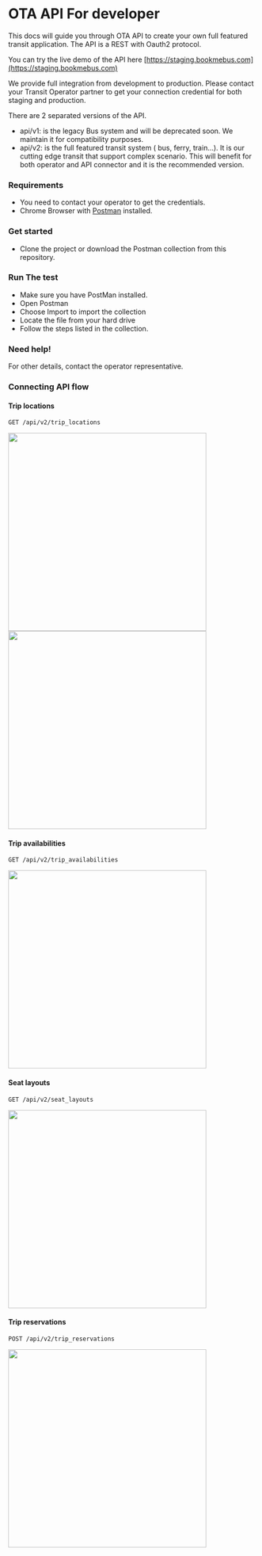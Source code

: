 # OTA API For developer

This docs will guide you through OTA API to create your own full featured transit application. The API is a REST with Oauth2 protocol.

You can try the live demo of the API here [https://staging.bookmebus.com](https://staging.bookmebus.com)

We provide full integration from development to production. Please contact your Transit Operator partner to get your connection credential for both staging and production.

There are 2 separated versions of the API.
  - api/v1: is the legacy Bus system and will be deprecated soon. We maintain it for compatibility purposes.
  - api/v2: is the full featured transit system ( bus, ferry, train...). It is our cutting edge transit that support complex scenario. This will benefit for both operator and API connector and it is the recommended version.

### Requirements
* You need to contact your operator to get the credentials.
* Chrome Browser with [Postman](https://chrome.google.com/webstore/detail/tabbed-postman-rest-clien/coohjcphdfgbiolnekdpbcijmhambjff?hl=en-US) installed.

### Get started
* Clone the project or download the Postman collection from this repository.

### Run The test
* Make sure you have PostMan installed.
* Open Postman
* Choose Import to import the collection
* Locate the file from your hard drive
* Follow the steps listed in the collection.

### Need help!
For other details, contact the operator representative.

### Connecting API flow

#### Trip locations
```GET /api/v2/trip_locations```

<img src="https://raw.githubusercontent.com/limkimsan/bookmebus-api-docs-ota-v2/create_connect_api_flow/screenshots/1-trip-location.PNG" width="400"/>

<img src="https://raw.githubusercontent.com/limkimsan/bookmebus-api-docs-ota-v2/create_connect_api_flow/screenshots/1.2-trip-location.PNG" width="400"/>


#### Trip availabilities
```GET /api/v2/trip_availabilities```

<img src="https://raw.githubusercontent.com/limkimsan/bookmebus-api-docs-ota-v2/create_connect_api_flow/screenshots/2-trip-availabilities.PNG" width="400"/>


#### Seat layouts
```GET /api/v2/seat_layouts```

<img src="https://raw.githubusercontent.com/limkimsan/bookmebus-api-docs-ota-v2/create_connect_api_flow/screenshots/3-seat-layouts.PNG" width="400"/>


#### Trip reservations
```POST /api/v2/trip_reservations```

<img src="https://raw.githubusercontent.com/limkimsan/bookmebus-api-docs-ota-v2/create_connect_api_flow/screenshots/4-trip-reservation.PNG" width="400"/>
